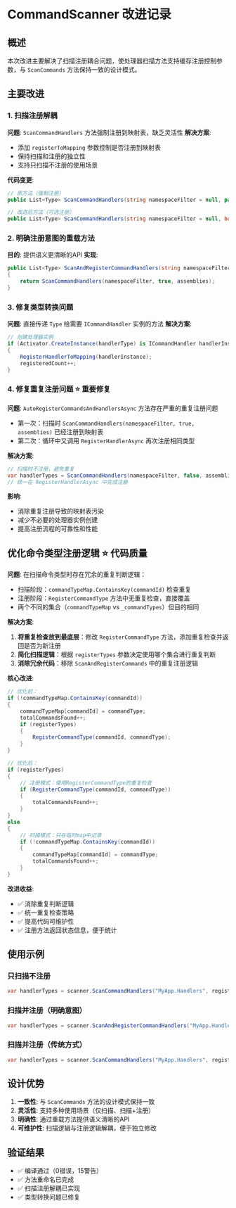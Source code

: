 # CommandScanner 改进记录

## 概述
本次改进主要解决了扫描注册耦合问题，使处理器扫描方法支持缓存注册控制参数，与 `ScanCommands` 方法保持一致的设计模式。

## 主要改进

### 1. 扫描注册解耦
**问题**: `ScanCommandHandlers` 方法强制注册到映射表，缺乏灵活性
**解决方案**: 
- 添加 `registerToMapping` 参数控制是否注册到映射表
- 保持扫描和注册的独立性
- 支持只扫描不注册的使用场景

**代码变更**:
```csharp
// 原方法（强制注册）
public List<Type> ScanCommandHandlers(string namespaceFilter = null, params Assembly[] assemblies)

// 改进后方法（可选注册）
public List<Type> ScanCommandHandlers(string namespaceFilter = null, bool registerToMapping = false, params Assembly[] assemblies)
```

### 2. 明确注册意图的重载方法
**目的**: 提供语义更清晰的API
**实现**:
```csharp
public List<Type> ScanAndRegisterCommandHandlers(string namespaceFilter = null, params Assembly[] assemblies)
{
    return ScanCommandHandlers(namespaceFilter, true, assemblies);
}
```

### 3. 修复类型转换问题
**问题**: 直接传递 `Type` 给需要 `ICommandHandler` 实例的方法
**解决方案**: 
```csharp
// 创建处理器实例
if (Activator.CreateInstance(handlerType) is ICommandHandler handlerInstance)
{
    RegisterHandlerToMapping(handlerInstance);
    registeredCount++;
}
```

### 4. 修复重复注册问题 ⭐ 重要修复
**问题**: `AutoRegisterCommandsAndHandlersAsync` 方法存在严重的重复注册问题
- 第一次：扫描时 `ScanCommandHandlers(namespaceFilter, true, assemblies)` 已经注册到映射表
- 第二次：循环中又调用 `RegisterHandlerAsync` 再次注册相同类型

**解决方案**: 
```csharp
// 扫描时不注册，避免重复
var handlerTypes = ScanCommandHandlers(namespaceFilter, false, assemblies);
// 统一在 RegisterHandlerAsync 中完成注册
```

**影响**: 
- 消除重复注册导致的映射表污染
- 减少不必要的处理器实例创建
- 提高注册流程的可靠性和性能

## 优化命令类型注册逻辑 ⭐ 代码质量

**问题**: 在扫描命令类型时存在冗余的重复判断逻辑：
- 扫描阶段：`commandTypeMap.ContainsKey(commandId)` 检查重复
- 注册阶段：`RegisterCommandType` 方法中无重复检查，直接覆盖
- 两个不同的集合（`commandTypeMap` vs `_commandTypes`）但目的相同

**解决方案**: 
1. **将重复检查放到最底层**：修改 `RegisterCommandType` 方法，添加重复检查并返回是否为新注册
2. **简化扫描逻辑**：根据 `registerTypes` 参数决定使用哪个集合进行重复判断
3. **消除冗余代码**：移除 `ScanAndRegisterCommands` 中的重复注册逻辑

**核心改进**:
```csharp
// 优化前：
if (!commandTypeMap.ContainsKey(commandId))
{
    commandTypeMap[commandId] = commandType;
    totalCommandsFound++;
    if (registerTypes)
    {
        RegisterCommandType(commandId, commandType);
    }
}

// 优化后：
if (registerTypes)
{
    // 注册模式：使用RegisterCommandType的重复检查
    if (RegisterCommandType(commandId, commandType))
    {
        totalCommandsFound++;
    }
}
else
{
    // 扫描模式：只在临时map中记录
    if (!commandTypeMap.ContainsKey(commandId))
    {
        commandTypeMap[commandId] = commandType;
        totalCommandsFound++;
    }
}
```

**改进收益**:
- ✅ 消除重复判断逻辑
- ✅ 统一重复检查策略
- ✅ 提高代码可维护性
- ✅ 注册方法返回状态信息，便于统计

## 使用示例

### 只扫描不注册
```csharp
var handlerTypes = scanner.ScanCommandHandlers("MyApp.Handlers", registerToMapping: false);
```

### 扫描并注册（明确意图）
```csharp
var handlerTypes = scanner.ScanAndRegisterCommandHandlers("MyApp.Handlers");
```

### 扫描并注册（传统方式）
```csharp
var handlerTypes = scanner.ScanCommandHandlers("MyApp.Handlers", registerToMapping: true);
```

## 设计优势

1. **一致性**: 与 `ScanCommands` 方法的设计模式保持一致
2. **灵活性**: 支持多种使用场景（仅扫描、扫描+注册）
3. **明确性**: 通过重载方法提供语义清晰的API
4. **可维护性**: 扫描逻辑与注册逻辑解耦，便于独立修改

## 验证结果
- ✅ 编译通过（0错误，15警告）
- ✅ 方法重命名已完成
- ✅ 扫描注册解耦已实现
- ✅ 类型转换问题已修复